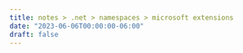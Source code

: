 ```yaml
---
title: notes > .net > namespaces > microsoft extensions
date: "2023-06-06T00:00:00-06:00"
draft: false
---
```

